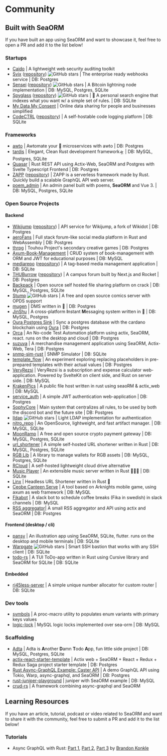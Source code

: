 # Community

## Built with SeaORM

If you have built an app using SeaORM and want to showcase it, feel free to open a PR and add it to the list below!

### Startups

- [Caido](https://caido.io/) | A lightweight web security auditing toolkit
- [Svix](https://www.svix.com/) ([repository](https://github.com/svix/svix-webhooks)) ![GitHub stars](https://img.shields.io/github/stars/svix/svix-webhooks.svg?style=social) | The enterprise ready webhooks service | DB: Postgres
- [Sensei](https://l2.technology/sensei) ([repository](https://github.com/L2-Technology/sensei)) ![GitHub stars](https://img.shields.io/github/stars/L2-Technology/sensei.svg?style=social) | A Bitcoin lightning node implementation | DB: MySQL, Postgres, SQLite
- [Spyglass](https://docs.spyglass.fyi/) ([repository](https://github.com/a5huynh/spyglass)) ![GitHub stars](https://img.shields.io/github/stars/a5huynh/spyglass.svg?style=social) | 🔭 A personal search engine that indexes what you want w/ a simple set of rules. | DB: SQLite
- [My Data My Consent](https://mydatamyconsent.com/) | Online data sharing for people and businesses simplified
- [CodeCTRL](https://codectrl.authentura.com) ([repository](https://github.com/Authentura/codectrl)) | A self-hostable code logging platform | DB: SQLite

### Frameworks

- [awto](https://github.com/awto-rs/awto) | Awtomate your 🦀 microservices with awto | DB: Postgres
- [tardis](https://github.com/ideal-world/tardis) | Elegant, Clean Rust development framework🛸 | DB: MySQL, Postgres, SQLite
- [Quasar](https://github.com/Technik97/Quasar) | Rust REST API using Actix-Web, SeaORM and Postgres with Svelte Typescript Frontend | DB: Postgres
- [ZAPP](https://zapp.epics.dev) ([repository](https://github.com/EpicsDAO/zapp)) | ZAPP is a serverless framework made by Rust. Quickly build a scalable GraphQL API web server.
- [poem_admin](https://github.com/lingdu1234/poem_admin) | An admin panel built with poems, **SeaORM** and Vue 3. | DB: MySQL, Postgres, SQLite

### Open Source Projects

#### Backend

- [Wikijump](https://github.com/scpwiki/wikijump) ([repository](https://github.com/scpwiki/wikijump/tree/develop/deepwell)) | API service for Wikijump, a fork of Wikidot | DB: Postgres
- [aeroFans](https://github.com/naryand/aerofans) | Full stack forum-like social media platform in Rust and WebAssembly | DB: Postgres
- [thrpg](https://github.com/thrpg/thrpg) | Touhou Project's secondary creative games | DB: Postgres
- [Axum-Book-Management](https://github.com/lz1998/axum-book-management) | CRUD system of book-management with ORM and JWT for educational purposes | DB: MySQL
- [mediarepo](https://mediarepo.trivernis.dev) ([repository](https://github.com/Trivernis/mediarepo)) | A tag-based media management application | DB: SQLite
- [THUBurrow](https://thuburrow.com) ([repository](https://github.com/BobAnkh/THUBurrow)) | A campus forum built by Next.js and Rocket | DB: Postgres
- [Backpack](https://github.com/JSH32/Backpack) | Open source self hosted file sharing platform on crack | DB: MySQL, Postgres, SQLite
- [Stump](https://github.com/aaronleopold/stump) ![GitHub stars](https://img.shields.io/github/stars/aaronleopold/stump.svg?style=social) | A free and open source comics server with OPDS support
- [mugen](https://github.com/koopa1338/mugen-dms) | DMS written in 🦀 | DB: Postgres
- [JinShu](https://github.com/gengteng/jinshu) | A cross-platform **I**nstant **M**essaging system written in 🦀 | DB: MySQL, Postgres
- [Oura Postgres Sink](https://github.com/dcSpark/oura-postgres-sink) | Sync a postgres database with the cardano blockchain using [Oura](https://github.com/txpipe/oura) | DB: Postgres
- [Orca](https://github.com/workfoxes/orca) | An No-code Test Automation platform using actix, SeaORM, react. runs on the desktop and cloud | DB: Postgres
- [suzuya](https://github.com/SH11235/suzuya) | A merchandise management application using SeaORM, Actix-Web, Tera | DB: Postgres
- [snmp-sim-rust](https://github.com/sonalake/snmp-sim-rust) | SNMP Simulator | DB: SQLite
- [template_flow](https://github.com/hilary888/template_flow) | An experiment exploring replacing placeholders in pre-prepared templates with their actual values | DB: Postgres
- [VeryRezsi](https://github.com/szattila98/veryrezsi) | VeryRezsi is a subscription and expense calculator web-application. Powered by SvelteKit on client side, and Rust on server side. | DB: MySQL
- [KrakenPics](https://github.com/kraken-pics/backend) | A public file host written in rust using seaoRM & actix_web | DB: MySQL
- [service_auth](https://github.com/shorii/service_auth) | A simple JWT authentication web-application | DB: Postgres
- [SophyCore](https://github.com/FarDragi/SophyCore) | Main system that centralizes all rules, to be used by both the discord bot and the future site | DB: Postgres
- [lldap](https://github.com/nitnelave/lldap) ![GitHub stars](https://img.shields.io/github/stars/nitnelave/lldap.svg?style=social) | Light LDAP implementation for authentication
- [nitro_repo](https://github.com/wyatt-herkamp/nitro_repo) | An OpenSource, lightweight, and fast artifact manager. | DB: MySQL, SQLite
- [MoonRamp](https://github.com/MoonRamp/MoonRamp) | A free and open source crypto payment gateway | DB: MySQL, Postgres, SQLite
- [url_shortener](https://github.com/michidk/url_shortener) | A simple self-hosted URL shortener written in Rust | DB: MySQL, Postgres, SQLite
- [RGB Lib](https://github.com/RGB-Tools/rgb-lib) | A library to manage wallets for RGB assets | DB: MySQL, Postgres, SQLite
- [RCloud](https://github.com/p0rtL6/RCloud) | A self-hosted lightweight cloud drive alternative
- [Music Player](https://github.com/tsirysndr/music-player) | An extensible music server written in Rust 🚀🎵✨ | DB: SQLite
- [Linx](https://github.com/whizzes/linx) | Headless URL Shortener written in Rust 🦀
- [Ceobe Canteen Serve](https://github.com/Enraged-Dun-Cookie-Development-Team/Ceobe-Canteen-Serve) | A tool based on Arknights mobile game, using axum as web framework | DB: MySQL
- [Fikabot](https://github.com/sousandrei/fikabot) | A slack bot to schedule coffee breaks (Fika in swedish) in slack channels | DB: MySQL
- [RSS aggregator](https://github.com/fistons/rss-aggregator)| A small RSS aggregator and API using actix and SeaORM | DB: Postgres

#### Frontend (desktop / cli)

- [pansy](https://github.com/niuhuan/pansy) | An illustration app using SeaORM, SQLite, flutter. runs on the desktop and mobile terminals | DB: SQLite
- [Warpgate](https://github.com/warp-tech/warpgate) ![GitHub stars](https://img.shields.io/github/stars/warp-tech/warpgate.svg?style=social) | Smart SSH bastion that works with any SSH client | DB: SQLite
- [todo-rs](https://github.com/anshulxyz/todo-rs/) | A TUI ToDo-app written in Rust using Cursive library and SeaORM for SQLite | DB: SQLite

#### Embedded

- [rj45less-server](https://github.com/pmnxis/rj45less-server) | A simple unique number allocator for custom router | DB: SQLite

### Dev tools

- [symbols](https://github.com/nappa85/symbols) | A proc-macro utility to populates enum variants with primary keys values
- [logic-lock](https://github.com/nappa85/logic-lock) | MySQL logic locks implemented over sea-orm | DB: MySQL

### Scaffolding

- [Adta](https://github.com/aaronleopold/adta) | Adta is **A**nother **D**amn **T**odo **A**pp, fun little side project | DB: MySQL, Postgres, SQLite
- [actix-react-starter-template](https://github.com/aslamplr/actix-react-starter-template) | Actix web + SeaORM + React + Redux + Redux Saga project starter template | DB: Postgres
- [Rust Async-GraphQL Example: Caster API](https://github.com/bkonkle/rust-example-caster-api) | A demo GraphQL API using Tokio, Warp, async-graphql, and SeaORM | DB: Postgres
- [rust-juniper-playground](https://github.com/Yama-Tomo/rust-juniper-playground) | juniper with SeaORM example | DB: MySQL
- [crud-rs](https://github.com/onichandame/crud-rs) | A framework combining async-graphql and SeaORM

## Learning Resources

If you have an article, tutorial, podcast or video related to SeaORM and want to share it with the community, feel free to submit a PR and add it to the list below!

### Tutorials

- Async GraphQL with Rust: [Part 1](https://konkle.us/async-graphql-rust-1-introduction/), [Part 2](https://konkle.us/async-graphql-with-rust-part-two/), [Part 3](https://konkle.us/async-graphql-with-rust-part-three/) by [Brandon Konkle](https://github.com/bkonkle)

